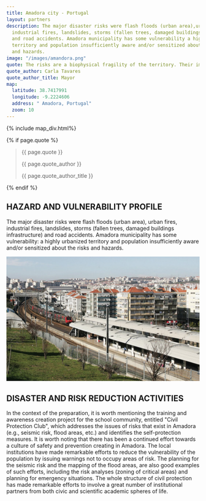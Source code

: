 ```yaml
---
title: Amadora city - Portugal
layout: partners
description: The major disaster risks were flash floods (urban area),urban fires,
  industrial fires, landslides, storms (fallen trees, damaged buildings infrastructure)
  and road accidents. Amadora municipality has some vulnerability a highly urbanized
  territory and population insufficiently aware and/or sensitized about the risks
  and hazards.
image: "/images/amandora.png"
quote: The risks are a biophysical fragility of the territory. Their impact on the infrastructures and population involve a strong strategy. Preparedness, mitigation, prevention are the key of success. Our task is promote a campaign with maximum possible number of agents from the local,scientific and academic communities, demonstrating the relevance of risk reduction and of the amount of natural disasters that afflict the territory.
quote_author: Carla Tavares
quote_author_title: Mayor
map:
  latitude: 38.7417991
  longitude: -9.2224606
  address: " Amadora, Portugal"
  zoom: 10
---
```


{% include map_div.html%}


{% if page.quote %}
<section class="testimonial">
		<div class="container flex">
			<div class="testimonial-block">
				<blockquote>
					<p class="editable">{{ page.quote }}</p>
					<p class="profile_author">{{ page.quote_author }}</p>
					<p>{{ page.quote_author_title }}</p>
				</blockquote>
			</div>
		</div>
	</section>
{% endif %}

## HAZARD AND VULNERABILITY PROFILE 

The major disaster risks were flash floods (urban area), urban fires, industrial fires, landslides, storms (fallen trees, damaged buildings infrastructure) and road accidents. Amadora municipality has some vulnerability: a highly urbanized territory and population insufficiently aware and/or sensitized about the risks and hazards. 

![alt text](/images/amandora.png "Amadora - Portugal")

## DISASTER AND RISK REDUCTION ACTIVITIES 

In the context of the preparation, it is worth mentioning the training and awareness creation project for the school community, entitled "Civil Protection Club", which addresses the issues of risks that exist in Amadora (e.g., seismic risk, flood areas, etc.) and identifies the self-protection measures. It is worth noting that there has been a continued effort towards a culture of safety and prevention creating in Amadora. The local institutions have made remarkable efforts to reduce the vulnerability of the population by issuing warnings not to occupy areas of risk. The planning for the seismic risk and the mapping of the flood areas, are also good examples of such efforts, including the risk analyses (zoning of critical areas) and planning for emergency situations. The whole structure of civil protection has made remarkable efforts to involve a great number of institutional partners from both civic and scientific academic spheres of life.
